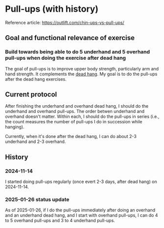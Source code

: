 # Pull-ups (with history)

Reference article: https://outlift.com/chin-ups-vs-pull-ups/

## Goal and functional relevance of exercise

### Build towards being able to do 5 underhand and 5 overhand pull-ups when doing the exercise after dead hang

The goal of pull-ups is to improve upper body strength, particularly
arm and hand strength. It complements the [dead
hang](dead-hang-with-history.md). My goal is to do the pull-ups after
the dead hang exercises.

## Current protocol

After finishing the underhand and overhand dead hang, I should do the
underhand and overhand pull-ups. The order betwen underhand and
overhand doesn't matter. Within each, I should do the pull-ups in
series (i.e., the count measures the number of pull-ups I do in
succession while hanging).

Currently, when it's done after the dead hang, I can do about 2-3
underhand and 2-3 overhand.

## History

### 2024-11-14

I started doing pull-ups regularly (once evert 2-3 days, after dead
hang) on 2024-11-14.

### 2025-01-26 status update

As of 2025-01-26, if I do the pull-ups immediately after doing an
overhand and an underhand dead hang, and I start with overhand
pull-ups, I can do 4 to 5 overhand pull-ups and 3 to 4 underhand
pull-ups.
